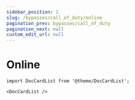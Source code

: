 ```yaml
---
sidebar_position: 1
slug: /bypasses/call_of_duty/online
pagination_prev: bypasses/call_of_duty
pagination_next: null
custom_edit_url: null
---
```


# Online

```mdx-code-block
import DocCardList from '@theme/DocCardList';

<DocCardList />
